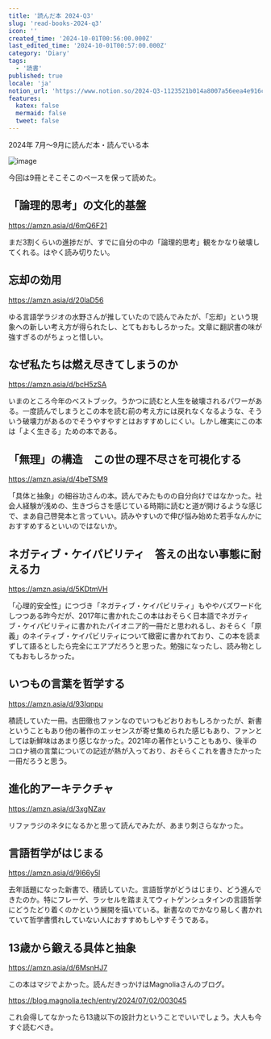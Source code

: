 ```yaml
---
title: '読んだ本 2024-Q3'
slug: 'read-books-2024-q3'
icon: ''
created_time: '2024-10-01T00:56:00.000Z'
last_edited_time: '2024-10-01T00:57:00.000Z'
category: 'Diary'
tags:
  - '読書'
published: true
locale: 'ja'
notion_url: 'https://www.notion.so/2024-Q3-1123521b014a8007a56eea4e916ca7f4'
features:
  katex: false
  mermaid: false
  tweet: false
---
```


2024年 7月〜9月に読んだ本・読んでいる本

![image](/images/read-books-2024-q3/CleanShot_2024-10-01_at_09.33.092x.png)

今回は9冊とそこそこのペースを保って読めた。

## 「論理的思考」の文化的基盤

https://amzn.asia/d/6mQ6F21

まだ3割くらいの進捗だが、すでに自分の中の「論理的思考」観をかなり破壊してくれる。はやく読み切りたい。

## 忘却の効用

https://amzn.asia/d/20laD56

ゆる言語学ラジオの水野さんが推していたので読んでみたが、「忘却」という現象への新しい考え方が得られたし、とてもおもしろかった。文章に翻訳書の味が強すぎるのがちょっと惜しい。

## なぜ私たちは燃え尽きてしまうのか

https://amzn.asia/d/bcH5zSA

いまのところ今年のベストブック。うかつに読むと人生を破壊されるパワーがある。一度読んでしまうとこの本を読む前の考え方には戻れなくなるような、そういう破壊力があるのでそうやすやすとはおすすめしにくい。しかし確実にこの本は「よく生きる」ための本である。

## 「無理」の構造　この世の理不尽さを可視化する

https://amzn.asia/d/4beTSM9

「具体と抽象」の細谷功さんの本。読んでみたものの自分向けではなかった。社会人経験が浅めの、生きづらさを感じている時期に読むと道が開けるような感じで、まあ自己啓発本と言っていい。読みやすいので伸び悩み始めた若手なんかにおすすめするといいのではないか。

## ネガティブ・ケイパビリティ　答えの出ない事態に耐える力

https://amzn.asia/d/5KDtmVH

「心理的安全性」につづき「ネガティブ・ケイパビリティ」もややバズワード化しつつある昨今だが、2017年に書かれたこの本はおそらく日本語でネガティブ・ケイパビリティに書かれたパイオニア的一冊だと思われるし、おそらく「原義」のネイティブ・ケイパビリティについて緻密に書かれており、この本を読まずして語るとしたら完全にエアプだろうと思った。勉強になったし、読み物としてもおもしろかった。

## いつもの言葉を哲学する

https://amzn.asia/d/93Iqnpu

積読していた一冊。古田徹也ファンなのでいつもどおりおもしろかったが、新書ということもあり他の著作のエッセンスが寄せ集められた感じもあり、ファンとしては新鮮味はあまり感じなかった。2021年の著作ということもあり、後半のコロナ禍の言葉についての記述が熱が入っており、おそらくこれを書きたかった一冊だろうと思う。

## 進化的アーキテクチャ

https://amzn.asia/d/3xgNZav

リファラジのネタになるかと思って読んでみたが、あまり刺さらなかった。

## 言語哲学がはじまる

https://amzn.asia/d/9l66y5l

去年話題になった新書で、積読していた。言語哲学がどうはじまり、どう進んできたのか。特にフレーゲ、ラッセルを踏まえてウィトゲンシュタインの言語哲学にどうたどり着くのかという展開を描いている。新書なのでかなり易しく書かれていて哲学書慣れしていない人におすすめもしやすそうである。

## 13歳から鍛える具体と抽象

https://amzn.asia/d/6MsnHJ7

この本はマジでよかった。読んだきっかけはMagnoliaさんのブログ。

https://blog.magnolia.tech/entry/2024/07/02/003045

これ会得してなかったら13歳以下の設計力ということでいいでしょう。大人も今すぐ読むべき。
